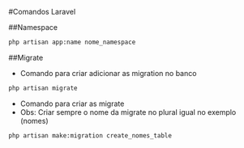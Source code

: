 #Comandos Laravel

##Namespace
```bash
php artisan app:name nome_namespace
```
##Migrate
* Comando para criar adicionar as migration no banco
```bash
php artisan migrate
```
* Comando para criar as migrate
* Obs: Criar sempre o nome da migrate no plural igual no exemplo (nomes) 
```bash
php artisan make:migration create_nomes_table
```
